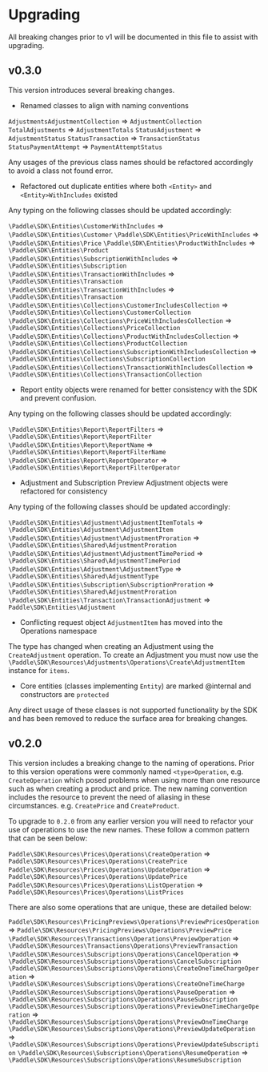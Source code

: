 # Upgrading

All breaking changes prior to v1 will be documented in this file to assist with upgrading. 

## v0.3.0

This version introduces several breaking changes. 

- Renamed classes to align with naming conventions

`AdjustmentsAdjustmentCollection` => `AdjustmentCollection`
`TotalAdjustments` => `AdjustmentTotals`
`StatusAdjustment` => `AdjustmentStatus`
`StatusTransaction` => `TransactionStatus`
`StatusPaymentAttempt` => `PaymentAttemptStatus`

Any usages of the previous class names should be refactored accordingly to avoid a class not found error.

- Refactored out duplicate entities where both `<Entity>` and `<Entity>WithIncludes` existed

Any typing on the following classes should be updated accordingly: 

`\Paddle\SDK\Entities\CustomerWithIncludes` => `\Paddle\SDK\Entities\Customer`
`\Paddle\SDK\Entities\PriceWithIncludes` => `\Paddle\SDK\Entities\Price`
`\Paddle\SDK\Entities\ProductWithIncludes` => `\Paddle\SDK\Entities\Product`
`\Paddle\SDK\Entities\SubscriptionWithIncludes` => `\Paddle\SDK\Entities\Subscription`
`\Paddle\SDK\Entities\TransactionWithIncludes` => `\Paddle\SDK\Entities\Transaction`
`\Paddle\SDK\Entities\TransactionWithIncludes` => `\Paddle\SDK\Entities\Transaction`
`\Paddle\SDK\Entities\Collections\CustomerIncludesCollection` => `\Paddle\SDK\Entities\Collections\CustomerCollection`
`\Paddle\SDK\Entities\Collections\PriceWithIncludesCollection` => `\Paddle\SDK\Entities\Collections\PriceCollection`
`\Paddle\SDK\Entities\Collections\ProductWithIncludesCollection` => `\Paddle\SDK\Entities\Collections\ProductCollection`
`\Paddle\SDK\Entities\Collections\SubscriptionWithIncludesCollection` => `\Paddle\SDK\Entities\Collections\SubscriptionCollection`
`\Paddle\SDK\Entities\Collections\TransactionWithIncludesCollection` => `\Paddle\SDK\Entities\Collections\TransactionCollection`

- Report entity objects were renamed for better consistency with the SDK and prevent confusion. 

Any typing on the following classes should be updated accordingly: 

`\Paddle\SDK\Entities\Report\ReportFilters` => `\Paddle\SDK\Entities\Report\ReportFilter`
`\Paddle\SDK\Entities\Report\ReportName` => `\Paddle\SDK\Entities\Report\ReportFilterName`
`\Paddle\SDK\Entities\Report\ReportOperator` => `\Paddle\SDK\Entities\Report\ReportFilterOperator`

- Adjustment and Subscription Preview Adjustment objects were refactored for consistency

Any typing of the following classes should be updated accordingly:

`\Paddle\SDK\Entities\Adjustment\AdjustmentItemTotals` => `\Paddle\SDK\Entities\Adjustment\AdjustmentItem`
`\Paddle\SDK\Entities\Adjustment\AdjustmentProration` => `\Paddle\SDK\Entities\Shared\AdjustmentProration`
`\Paddle\SDK\Entities\Adjustment\AdjustmentTimePeriod` => `\Paddle\SDK\Entities\Shared\AdjustmentTimePeriod`
`\Paddle\SDK\Entities\Adjustment\AdjustmentType` => `\Paddle\SDK\Entities\Shared\AdjustmentType`
`\Paddle\SDK\Entities\Subscription\SubscriptionProration` => `\Paddle\SDK\Entities\Shared\AdjustmentProration`
`\Paddle\SDK\Entities\Transaction\TransactionAdjustment` => `Paddle\SDK\Entities\Adjustment`

- Conflicting request object `AdjustmentItem` has moved into the Operations namespace 

The type has changed when creating an Adjustment using the `CreateAdjustment` operation. To create an Adjustment you must now use the `\Paddle\SDK\Resources\Adjustments\Operations\Create\AdjustmentItem` instance for `items`.

- Core entities (classes implementing `Entity`) are marked @internal and constructors are `protected`

Any direct usage of these classes is not supported functionality by the SDK and has been removed to reduce the surface area for breaking changes.

## v0.2.0

This version includes a breaking change to the naming of operations. Prior to this version operations were commonly named `<type>Operation`, e.g. `CreateOperation` which posed problems when using more than one resource such as when creating a product and price. The new naming convention includes the resource to prevent the need of aliasing in these circumstances. e.g. `CreatePrice` and `CreateProduct`. 

To upgrade to `0.2.0` from any earlier version you will need to refactor your use of operations to use the new names. These follow a common pattern that can be seen below:

`Paddle\SDK\Resources\Prices\Operations\CreateOperation` => `Paddle\SDK\Resources\Prices\Operations\CreatePrice` 
`Paddle\SDK\Resources\Prices\Operations\UpdateOperation` => `Paddle\SDK\Resources\Prices\Operations\UpdatePrice` 
`Paddle\SDK\Resources\Prices\Operations\ListOperation` => `Paddle\SDK\Resources\Prices\Operations\ListPrices`

There are also some operations that are unique, these are detailed below:

`Paddle\SDK\Resources\PricingPreviews\Operations\PreviewPricesOperation` => `Paddle\SDK\Resources\PricingPreviews\Operations\PreviewPrice`
`\Paddle\SDK\Resources\Transactions\Operations\PreviewOperation` => `\Paddle\SDK\Resources\Transactions\Operations\PreviewTransaction`
`\Paddle\SDK\Resources\Subscriptions\Operations\CancelOperation` => `\Paddle\SDK\Resources\Subscriptions\Operations\CancelSubscription`
`\Paddle\SDK\Resources\Subscriptions\Operations\CreateOneTimeChargeOperation` => `\Paddle\SDK\Resources\Subscriptions\Operations\CreateOneTimeCharge`
`\Paddle\SDK\Resources\Subscriptions\Operations\PauseOperation` => `\Paddle\SDK\Resources\Subscriptions\Operations\PauseSubscription`
`\Paddle\SDK\Resources\Subscriptions\Operations\PreviewOneTimeChargeOperation` => `\Paddle\SDK\Resources\Subscriptions\Operations\PreviewOneTimeCharge`
`\Paddle\SDK\Resources\Subscriptions\Operations\PreviewUpdateOperation` => `\Paddle\SDK\Resources\Subscriptions\Operations\PreviewUpdateSubscription`
`\Paddle\SDK\Resources\Subscriptions\Operations\ResumeOperation` => `\Paddle\SDK\Resources\Subscriptions\Operations\ResumeSubscription`
